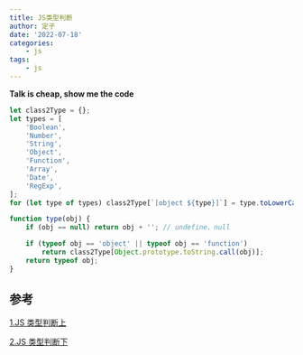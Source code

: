 ```yaml
---
title: JS类型判断
author: 定子
date: '2022-07-18'
categories:
    - js
tags:
    - js
---
```


**Talk is cheap, show me the code**

```js
let class2Type = {};
let types = [
    'Boolean',
    'Number',
    'String',
    'Object',
    'Function',
    'Array',
    'Date',
    'RegExp',
];
for (let type of types) class2Type[`[object ${type}]`] = type.toLowerCase();

function type(obj) {
    if (obj == null) return obj + ''; // undefine、null

    if (typeof obj == 'object' || typeof obj == 'function')
        return class2Type[Object.prototype.toString.call(obj)];
    return typeof obj;
}
```

## 参考

[1.JS 类型判断上](https://github.com/mqyqingfeng/Blog/issues/28)

[2.JS 类型判断下](https://github.com/mqyqingfeng/Blog/issues/30)
